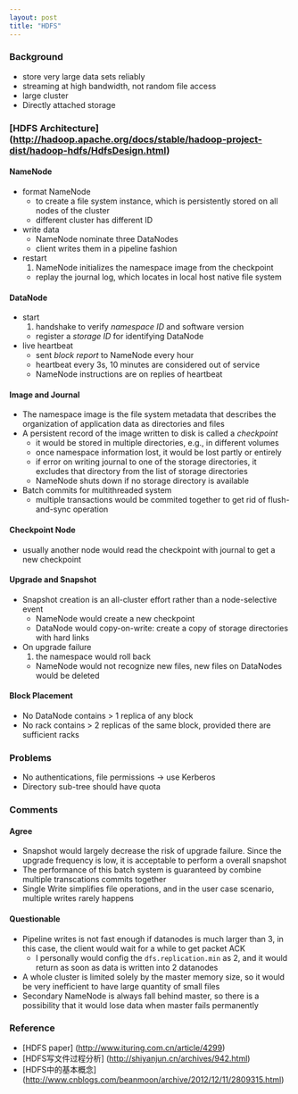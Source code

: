 ```yaml
---
layout: post
title: "HDFS"
---
```


### Background
* store very large data sets reliably
* streaming at high bandwidth, not random file access
* large cluster
* Directly attached storage

### [HDFS Architecture] (http://hadoop.apache.org/docs/stable/hadoop-project-dist/hadoop-hdfs/HdfsDesign.html)

#### NameNode
* format NameNode
    * to create a file system instance, which is persistently stored on all nodes of the cluster
    * different cluster has different ID
* write data
    * NameNode nominate three DataNodes
    * client writes them in a pipeline fashion
* restart
    1. NameNode initializes the namespace image from the checkpoint
    - replay the journal log, which locates in local host native file system

#### DataNode
* start
    1. handshake to verify *namespace ID* and software version
    - register a *storage ID* for identifying DataNode
* live heartbeat
    * sent *block report* to NameNode every hour
    * heartbeat every 3s, 10 minutes are considered out of service
    * NameNode instructions are on replies of heartbeat

#### Image and Journal
* The namespace image is the file system metadata that describes the organization of application data as directories and files
* A persistent record of the image written to disk is called a *checkpoint*
    * it would be stored in multiple directories, e.g., in different volumes
    * once namespace information lost, it would be lost partly or entirely
    * if error on writing journal to one of the storage directories, it excludes that directory from the list of storage directories
    * NameNode shuts down if no storage directory is available
* Batch commits for multithreaded system
    * multiple transactions would be commited together to get rid of flush-and-sync operation

#### Checkpoint Node
* usually another node would read the checkpoint with journal to get a new checkpoint

#### Upgrade and Snapshot
* Snapshot creation is an all-cluster effort rather than a node-selective event
    * NameNode would create a new checkpoint
    * DataNode would copy-on-write: create a copy of storage directories with hard links
* On upgrade failure
    1. the namespace would roll back
    - NameNode would not recognize new files, new files on DataNodes would be deleted

#### Block Placement
* No DataNode contains > 1 replica of any block
* No rack contains > 2 replicas of the same block, provided there are sufficient racks

### Problems
* No authentications, file permissions -> use Kerberos
* Directory sub-tree should have quota

### Comments
#### Agree
* Snapshot would largely decrease the risk of upgrade failure. Since the upgrade frequency is low, it is acceptable to perform a overall snapshot
* The performance of this batch system is guaranteed by combine multiple transcations commits together
* Single Write simplifies file operations, and in the user case scenario, multiple writes rarely happens

#### Questionable
* Pipeline writes is not fast enough if datanodes is much larger than 3, in this case, the client would wait for a while to get packet ACK
    * I personally would config the `dfs.replication.min` as 2, and it would return as soon as data is written into 2 datanodes
* A whole cluster is limited solely by the master memory size, so it would be very inefficient to have large quantity of small files
* Secondary NameNode is always fall behind master, so there is a possibility that it would lose data when master fails permanently

### Reference
* [HDFS paper] (http://www.ituring.com.cn/article/4299)
* [HDFS写文件过程分析] (http://shiyanjun.cn/archives/942.html)
* [HDFS中的基本概念] (http://www.cnblogs.com/beanmoon/archive/2012/12/11/2809315.html)
